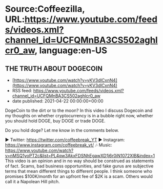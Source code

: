 # Source:Coffeezilla, URL:https://www.youtube.com/feeds/videos.xml?channel_id=UCFQMnBA3CS502aghlcr0_aw, language:en-US

## THE TRUTH ABOUT DOGECOIN
 - [https://www.youtube.com/watch?v=yKV3dICxnN4](https://www.youtube.com/watch?v=yKV3dICxnN4)
 - RSS feed: https://www.youtube.com/feeds/videos.xml?channel_id=UCFQMnBA3CS502aghlcr0_aw
 - date published: 2021-04-22 00:00:00+00:00

DogeCoin to the dirt or to the moon?  In this video I discuss Dogecoin and my thoughts on whether cryptocurrency is in a bubble right now, whether you should hold DOGE, buy DOGE or trade DOGE. 

Do you hold doge? Let me know in the comments below. 

► Twitter: https://twitter.com/coffeebreak_YT
► Instagram: https://www.instagram.com/coffeebreak_yt/
🎶 Music: https://www.youtube.com/watch?v=nMSQ1yoPT2c&list=PL4qw3AkxFDSNhEgawXD1j6r0iN1072XIB&index=1
This video is an opinion and in no way should be construed as statements of fact. Scams, bad business opportunities, and fake gurus are subjective terms that mean different things to different people. I think someone who promises $100K/month for an upfront fee of $2K is a scam. Others would call it a Napolean Hill pitch.

